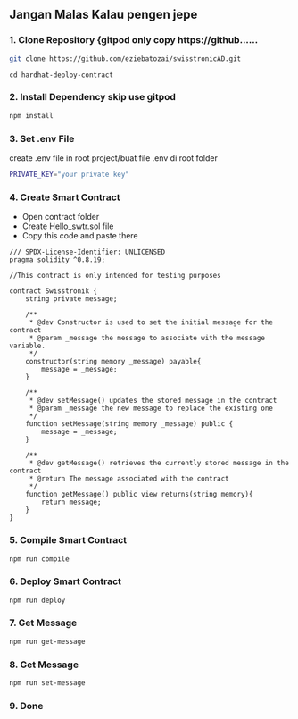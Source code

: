 
## Jangan Malas Kalau pengen jepe

### 1. Clone Repository {gitpod only copy https://github......

```bash
git clone https://github.com/eziebatozai/swisstronicAD.git
```

```
cd hardhat-deploy-contract
```

### 2. Install Dependency skip use gitpod

```bash
npm install
```

### 3. Set .env File

create .env file in root project/buat file .env di root folder

```bash
PRIVATE_KEY="your private key"
```

### 4. Create Smart Contract
- Open contract folder
- Create Hello_swtr.sol file
- Copy this code and paste there

```
/// SPDX-License-Identifier: UNLICENSED
pragma solidity ^0.8.19;

//This contract is only intended for testing purposes

contract Swisstronik {
    string private message;

    /**
     * @dev Constructor is used to set the initial message for the contract
     * @param _message the message to associate with the message variable.
     */
    constructor(string memory _message) payable{
        message = _message;
    }

    /**
     * @dev setMessage() updates the stored message in the contract
     * @param _message the new message to replace the existing one
     */
    function setMessage(string memory _message) public {
        message = _message;
    }

    /**
     * @dev getMessage() retrieves the currently stored message in the contract
     * @return The message associated with the contract
     */
    function getMessage() public view returns(string memory){
        return message;
    }
}
```

### 5. Compile Smart Contract

```bash
npm run compile
```

### 6. Deploy Smart Contract

```bash
npm run deploy
```

### 7. Get Message

```bash
npm run get-message
```

### 8. Get Message

```bash
npm run set-message
```

### 9. Done
